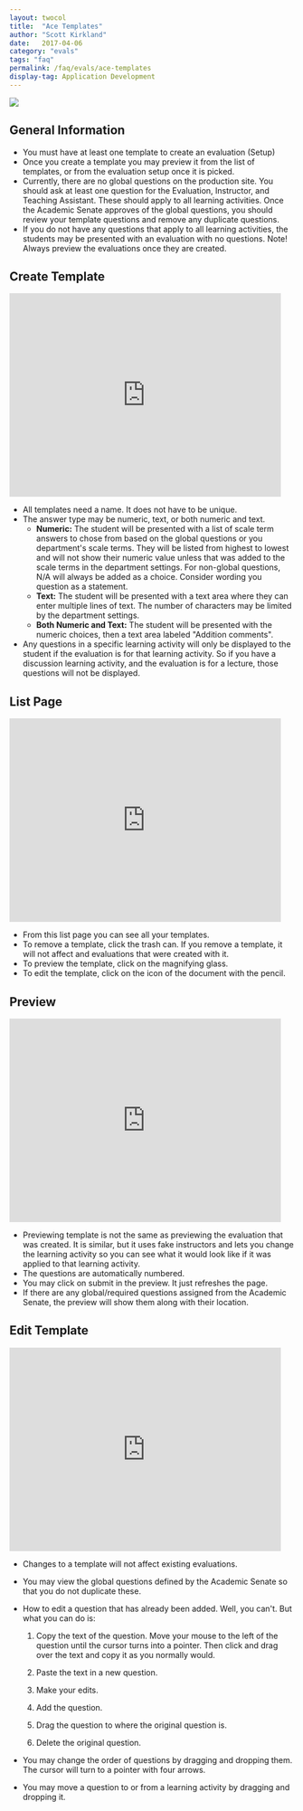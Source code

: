 ```yaml
---
layout: twocol
title:  "Ace Templates"
author: "Scott Kirkland"
date:   2017-04-06
category: "evals"
tags: "faq"
permalink: /faq/evals/ace-templates
display-tag: Application Development
---
```


![](https://i.embed.ly/1/image?url=https%3A%2F%2Fucdavis.github.io%2FACE%2Fimages%2Ffaq%2FAceTemplateButton.png&key=afea23f29e5a4f63bd166897e3dc72df)

## General Information

- You must have at least one template to create an evaluation (Setup)
- Once you create a template you may preview it from the list of templates, or from the evaluation setup once it is picked.
- Currently, there are no global questions on the production site. You should ask at least one question for the Evaluation, Instructor, and Teaching Assistant. These should apply to all learning activities. Once the Academic Senate approves of the global questions, you should review your template questions and remove any duplicate questions.
- If you do not have any questions that apply to all learning activities, the students may be presented with an evaluation with no questions. Note! Always preview the evaluations once they are created.

## Create Template

<iframe width="480" height="360" src="https://www.youtube.com/embed/caYcjIxL9ms" frameborder="0"> </iframe>

- All templates need a name. It does not have to be unique.
- The answer type may be numeric, text, or both numeric and text.
   - **Numeric:**
      The student will be presented with a list of scale term answers to chose from based on the global questions or you department's scale terms. They will be listed from highest to lowest and will not show their numeric value unless that was added to the scale terms in the department settings. For non-global questions, N/A will always be added as a choice. Consider wording you question as a statement.
   - **Text:**
      The student will be presented with a text area where they can enter multiple lines of text. The number of characters may be limited by the department settings.
   - **Both Numeric and Text:**
      The student will be presented with the numeric choices, then a text area labeled "Addition comments".
- Any questions in a specific learning activity will only be displayed to the student if the evaluation is for that learning activity. So if you have a discussion learning activity, and the evaluation is for a lecture, those questions will not be displayed.

## List Page

<iframe width="480" height="360" src="https://www.youtube.com/embed/ajv5FN22ryM" frameborder="0"> </iframe>

- From this list page you can see all your templates.
- To remove a template, click the trash can. If you remove a template, it will not affect and evaluations that were created with it.
- To preview the template, click on the magnifying glass.
- To edit the template, click on the icon of the document with the pencil.

## Preview

<iframe width="480" height="360" src="https://www.youtube.com/embed/5Y0Az9Z9g8w" frameborder="0"> </iframe>

- Previewing template is not the same as previewing the evaluation that was created. It is similar, but it uses fake instructors and lets you change the learning activity so you can see what it would look like if it was applied to that learning activity.
- The questions are automatically numbered.
- You may click on submit in the preview. It just refreshes the page.
- If there are any global/required questions assigned from the Academic Senate, the preview will show them along with their location.

## Edit Template

<iframe width="480" height="360" src="https://www.youtube.com/embed/Al894ODLxes" frameborder="0"> </iframe>

- Changes to a template will not affect existing evaluations.
- You may view the global questions defined by the Academic Senate so that you do not duplicate these.
- How to edit a question that has already been added.
   Well, you can't. But what you can do is:

   1) Copy the text of the question. Move your mouse to the left of the question until the cursor turns into a pointer. Then click and drag over the text and copy it as you normally would.

   2) Paste the text in a new question.

   3) Make your edits.

   4) Add the question.

   5) Drag the question to where the original question is.

   6) Delete the original question.

- You may change the order of questions by dragging and dropping them. The cursor will turn to a pointer with four arrows.
- You may move a question to or from a learning activity by dragging and dropping it.
